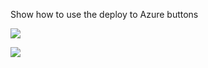 Show how to use the deploy to Azure buttons

<a href="http://armviz.io/#/?load=https%3A%2F%2Fraw.githubusercontent.com%2FAdamPaternostro%2FAzure-ARM-and-Terraform-Samples%2Fmaster%2FARM-ObjectParameter%2Ftemplate.json" target="_blank"><img src="http://armviz.io/visualizebutton.png"/></a>

<a href="https://portal.azure.com/#create/Microsoft.Template/uri/https%3A%2F%2Fraw.githubusercontent.com%2FAdamPaternostro%2FAzure-ARM-and-Terraform-Samples%2Fmaster%2FARM-ObjectParameter%2Ftemplate.json" target="_blank">
    <img src="http://azuredeploy.net/deploybutton.png"/> 
</a>


